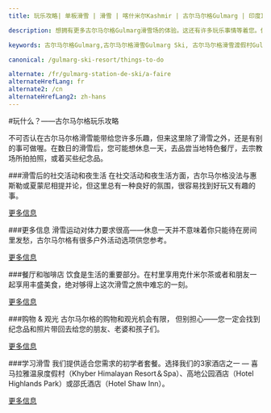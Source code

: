 ```yaml
---
title: 玩乐攻略| 单板滑雪 | 滑雪 | 喀什米尔Kashmir | 古尔马尔格Gulmarg | 印度India | Skigulmarg.com

description: 想拥有更多古尔马尔格Gulmarg滑雪场的体验。这还有许多玩乐事情等着您。像在餐厅或咖啡厅享用当地饮品、茶、观光或购物..等

keywords: 古尔马尔格Gulmarg,古尔马尔格滑雪Gulmarg Ski, 古尔马尔格滑雪渡假村Gulmarg Ski Resort, 喀什米尔滑雪Skiing in the Himalayas, 印度滑雪Skiing in India, 喜马拉雅Himalaya, 喀什米尔Kashmir, Skigulmarg.com

canonical: /gulmarg-ski-resort/things-to-do

alternate: /fr/gulmarg-station-de-ski/a-faire
alternateHrefLang: fr
alternate2: /cn
alternateHrefLang2: zh-hans
---
```


#玩什么？——古尔马尔格玩乐攻略

不可否认在古尔马尔格滑雪能带给您许多乐趣，但来这里除了滑雪之外，还是有别的事可做喔。在数日的滑雪后，您可能想休息一天，去品尝当地特色餐厅，去宗教场所拍拍照，或着买些纪念品。

###滑雪后的社交活动和夜生活
在社交活动和夜生活方面，古尔马尔格没法与惠斯勒或夏蒙尼相提并论，但这里总有一种良好的氛围，很容易找到好玩又有趣的事。

[更多信息<i class="fa fa-chevron-right" aria-hidden="true"></i>](apres-ski?classes=more-info)

###更多信息
滑雪运动对体力要求很高——休息一天并不意味着你只能待在房间里发愁，古尔马尔格有很多户外活动选项供您参考。

[更多信息<i class="fa fa-chevron-right" aria-hidden="true"></i>](outdoor-activities?classes=more-info)

###餐厅和咖啡店
饮食是生活的重要部分。在村里享用克什米尔茶或者和朋友一起享用丰盛美食，绝对够得上这次滑雪之旅中难忘的一刻。

[更多信息<i class="fa fa-chevron-right" aria-hidden="true"></i>](restaurants-and-cafes?classes=more-info)

###购物 & 观光
古尔马尔格的购物和观光机会有限， 但别担心——您一定会找到纪念品和照片带回去给您的朋友、老婆和孩子们。

[更多信息<i class="fa fa-chevron-right" aria-hidden="true"></i>](shopping-and-sightseeing?classes=more-info)

###学习滑雪
我们提供适合您需求的初学者套餐。选择我们的3家酒店之一 — 喜马拉雅温泉度假村（Khyber Himalayan Resort＆Spa）、高地公园酒店（Hotel Highlands Park）或邵氏酒店（Hotel Shaw Inn）。

[更多信息<i class="fa fa-chevron-right" aria-hidden="true"></i>](learn-to-ski?classes=more-info)
